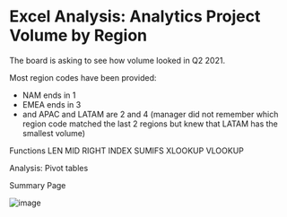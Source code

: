 # Excel Analysis: Analytics Project Volume by Region

The board is asking to see how volume looked in Q2 2021.

Most region codes have been provided: 
* NAM ends in 1 
* EMEA ends in 3 
* and APAC and LATAM are 2 and 4 (manager did not remember which region code matched the last 2 regions but knew that LATAM has the smallest volume)


Functions
LEN
MID
RIGHT
INDEX
SUMIFS
XLOOKUP
VLOOKUP

Analysis:
Pivot tables

Summary Page

![image](https://github.com/LaneanL/Analytics-Excel-Project-Volume-by-Region/assets/132226337/aa686a72-1cc4-4f6b-abc6-d9dda627679c)


				
						
						
						
						
						
